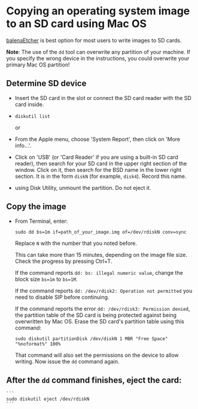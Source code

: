 # Copying an operating system image to an SD card using Mac OS

[balenaEtcher](README.md) is best option for most users to write images to SD cards. 

**Note**: The use of the `dd` tool can overwrite any partition of your machine. If you specify the wrong device in the instructions, you could overwrite your primary Mac OS partition!

## Determine SD device

- Insert the SD card in the slot or connect the SD card reader with the SD card inside.

- `diskutil list`

    or

- From the Apple menu, choose 'System Report', then click on 'More info...'. 
- Click on 'USB' (or 'Card Reader' if you are using a built-in SD card reader), then search for your SD card in the upper right section of the window. Click on it, then search for the BSD name in the lower right section. It is in the form `diskN` (for example, `disk4`). Record this name.
- using Disk Utility, unmount the partition. Do not eject it. 

## Copy the image

- From Terminal, enter:
  ```
  sudo dd bs=1m if=path_of_your_image.img of=/dev/rdiskN conv=sync
  ```

   Replace `N` with the number that you noted before.
   
   This can take more than 15 minutes, depending on the image file size. 
   Check the progress by pressing Ctrl+T.
   
    If the command reports `dd: bs: illegal numeric value`, change the block size `bs=1m` to `bs=1M`.
    
    If the command reports `dd: /dev/rdisk2: Operation not permitted` you need to disable SIP before continuing.

    If the command reports the error `dd: /dev/rdisk3: Permission denied`, the partition table of the SD card is being protected against being overwritten by Mac OS. Erase the SD card's partition table using this command:
    
    ```
    sudo diskutil partitionDisk /dev/diskN 1 MBR "Free Space" "%noformat%" 100%
    ```
    
    That command will also set the permissions on the device to allow writing. Now issue the `dd` command again.

## After the `dd` command finishes, eject the card:

    ```
    sudo diskutil eject /dev/rdiskN
    ```
